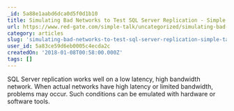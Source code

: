 ```yaml
---
_id: 5a88e1aabd6dca0d5f0d1b10
title: Simulating Bad Networks to Test SQL Server Replication - Simple Talk
url: https://www.red-gate.com/simple-talk/uncategorized/simulating-bad-networks-test-sql-server-replication/
category: articles
slug: 'simulating-bad-networks-to-test-sql-server-replication-simple-talk'
user_id: 5a83ce59d6eb0005c4ecda2c
createdOn: '2018-01-08T00:58:00.000Z'
tags: []
---
```


SQL Server replication works well on a low latency, high bandwidth network. When actual networks have high latency or limited bandwidth, problems may occur. Such conditions can be emulated with hardware or software tools. 
